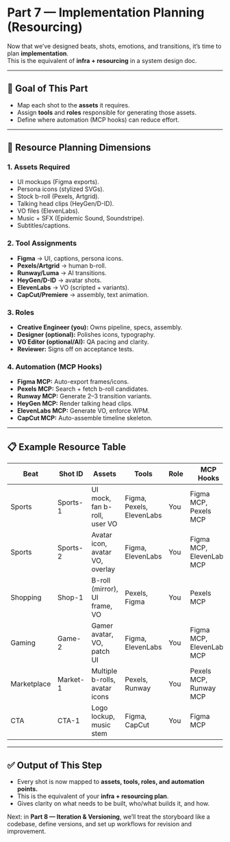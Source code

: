 # Part 7 — Implementation Planning (Resourcing)

Now that we’ve designed beats, shots, emotions, and transitions, it’s time to plan **implementation**.  
This is the equivalent of **infra + resourcing** in a system design doc.

---

## 🎯 Goal of This Part
- Map each shot to the **assets** it requires.  
- Assign **tools** and **roles** responsible for generating those assets.  
- Define where automation (MCP hooks) can reduce effort.

---

## 🧩 Resource Planning Dimensions

### 1. **Assets Required**
- UI mockups (Figma exports).  
- Persona icons (stylized SVGs).  
- Stock b-roll (Pexels, Artgrid).  
- Talking head clips (HeyGen/D-ID).  
- VO files (ElevenLabs).  
- Music + SFX (Epidemic Sound, Soundstripe).  
- Subtitles/captions.  

### 2. **Tool Assignments**
- **Figma** → UI, captions, persona icons.  
- **Pexels/Artgrid** → human b-roll.  
- **Runway/Luma** → AI transitions.  
- **HeyGen/D-ID** → avatar shots.  
- **ElevenLabs** → VO (scripted + variants).  
- **CapCut/Premiere** → assembly, text animation.  

### 3. **Roles**
- **Creative Engineer (you):** Owns pipeline, specs, assembly.  
- **Designer (optional):** Polishes icons, typography.  
- **VO Editor (optional/AI):** QA pacing and clarity.  
- **Reviewer:** Signs off on acceptance tests.  

### 4. **Automation (MCP Hooks)**
- **Figma MCP:** Auto-export frames/icons.  
- **Pexels MCP:** Search + fetch b-roll candidates.  
- **Runway MCP:** Generate 2–3 transition variants.  
- **HeyGen MCP:** Render talking head clips.  
- **ElevenLabs MCP:** Generate VO, enforce WPM.  
- **CapCut MCP:** Auto-assemble timeline skeleton.  

---

## 📋 Example Resource Table

| Beat | Shot ID | Assets | Tools | Role | MCP Hooks |
|------|---------|--------|-------|------|-----------|
| Sports | Sports-1 | UI mock, fan b-roll, user VO | Figma, Pexels, ElevenLabs | You | Figma MCP, Pexels MCP |
| Sports | Sports-2 | Avatar icon, avatar VO, overlay | Figma, ElevenLabs | You | Figma MCP, ElevenLabs MCP |
| Shopping | Shop-1 | B-roll (mirror), UI frame, VO | Pexels, Figma | You | Pexels MCP |
| Gaming | Game-2 | Gamer avatar, VO, patch UI | Figma, ElevenLabs | You | Figma MCP, ElevenLabs MCP |
| Marketplace | Market-1 | Multiple b-rolls, avatar icons | Pexels, Runway | You | Pexels MCP, Runway MCP |
| CTA | CTA-1 | Logo lockup, music stem | Figma, CapCut | You | Figma MCP |

---

## ✅ Output of This Step
- Every shot is now mapped to **assets, tools, roles, and automation points.**  
- This is the equivalent of your **infra + resourcing plan**.  
- Gives clarity on what needs to be built, who/what builds it, and how.  

Next: in **Part 8 — Iteration & Versioning**, we’ll treat the storyboard like a codebase, define versions, and set up workflows for revision and improvement.
